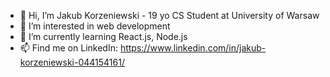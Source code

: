 - 👋 Hi, I’m Jakub Korzeniewski - 19 yo CS Student at University of Warsaw
- 👀 I’m interested in web development
- 🌱 I’m currently learning React.js, Node.js
- 📫 Find me on LinkedIn: https://www.linkedin.com/in/jakub-korzeniewski-044154161/
